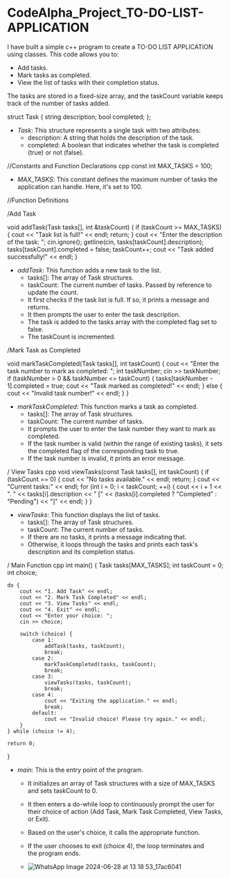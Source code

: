# CodeAlpha_Project_TO-DO-LIST-APPLICATION

I have built a simple c++ program to create a TO-DO LIST APPLICATION using classes.
This code allows you to:
- Add tasks.
- Mark tasks as completed.
- View the list of tasks with their completion status.

The tasks are stored in a fixed-size array, and the taskCount variable keeps track of the number of tasks added.


struct Task {
    string description;
    bool completed;
};

- *Task*: This structure represents a single task with two attributes:
  - description: A string that holds the description of the task.
  - completed: A boolean that indicates whether the task is completed (true) or not (false).

 //Constants and Function Declarations
cpp
const int MAX_TASKS = 100;

- *MAX_TASKS*: This constant defines the maximum number of tasks the application can handle. Here, it's set to 100.

 //Function Definitions

/Add Task

void addTask(Task tasks[], int &taskCount) {
    if (taskCount >= MAX_TASKS) {
        cout << "Task list is full!" << endl;
        return;
    }
    cout << "Enter the description of the task: ";
    cin.ignore();
    getline(cin, tasks[taskCount].description);
    tasks[taskCount].completed = false;
    taskCount++;
    cout << "Task added successfully!" << endl;
}

- *addTask*: This function adds a new task to the list.
  - tasks[]: The array of Task structures.
  - taskCount: The current number of tasks. Passed by reference to update the count.
  - It first checks if the task list is full. If so, it prints a message and returns.
  - It then prompts the user to enter the task description.
  - The task is added to the tasks array with the completed flag set to false.
  - The taskCount is incremented.

/Mark Task as Completed

void markTaskCompleted(Task tasks[], int taskCount) {
    cout << "Enter the task number to mark as completed: ";
    int taskNumber;
    cin >> taskNumber;
    if (taskNumber > 0 && taskNumber <= taskCount) {
        tasks[taskNumber - 1].completed = true;
        cout << "Task marked as completed!" << endl;
    } else {
        cout << "Invalid task number!" << endl;
    }
}

- *markTaskCompleted*: This function marks a task as completed.
  - tasks[]: The array of Task structures.
  - taskCount: The current number of tasks.
  - It prompts the user to enter the task number they want to mark as completed.
  - If the task number is valid (within the range of existing tasks), it sets the completed flag of the corresponding task to true.
  - If the task number is invalid, it prints an error message.

/ View Tasks
cpp
void viewTasks(const Task tasks[], int taskCount) {
    if (taskCount == 0) {
        cout << "No tasks available." << endl;
        return;
    }
    cout << "Current tasks:" << endl;
    for (int i = 0; i < taskCount; ++i) {
        cout << i + 1 << ". " << tasks[i].description << " ["
             << (tasks[i].completed ? "Completed" : "Pending") << "]" << endl;
    }
}

- *viewTasks*: This function displays the list of tasks.
  - tasks[]: The array of Task structures.
  - taskCount: The current number of tasks.
  - If there are no tasks, it prints a message indicating that.
  - Otherwise, it loops through the tasks and prints each task's description and its completion status.

/ Main Function
cpp
int main() {
    Task tasks[MAX_TASKS];
    int taskCount = 0;
    int choice;

    do {
        cout << "1. Add Task" << endl;
        cout << "2. Mark Task Completed" << endl;
        cout << "3. View Tasks" << endl;
        cout << "4. Exit" << endl;
        cout << "Enter your choice: ";
        cin >> choice;

        switch (choice) {
            case 1:
                addTask(tasks, taskCount);
                break;
            case 2:
                markTaskCompleted(tasks, taskCount);
                break;
            case 3:
                viewTasks(tasks, taskCount);
                break;
            case 4:
                cout << "Exiting the application." << endl;
                break;
            default:
                cout << "Invalid choice! Please try again." << endl;
        }
    } while (choice != 4);

    return 0;
}

- *main*: This is the entry point of the program.
  - It initializes an array of Task structures with a size of MAX_TASKS and sets taskCount to 0.
  - It then enters a do-while loop to continuously prompt the user for their choice of action (Add Task, Mark Task Completed, View Tasks, or Exit).
  - Based on the user's choice, it calls the appropriate function.
  - If the user chooses to exit (choice 4), the loop terminates and the program ends.
 
  - ![WhatsApp Image 2024-06-28 at 13 18 53_17ac6041](https://github.com/Abinayaru230605/CodeAlpha_Project_TO-DO-LIST-APPLICATION/assets/167668420/6537bc7f-5147-4b0e-94d6-61f95f3e6e18)

